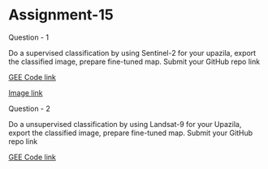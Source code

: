 # Assignment-15

Question - 1

Do a supervised classification by using Sentinel-2 for your upazila, export the classified image, prepare fine-tuned map. Submit your GitHub repo link

[GEE Code link](https://code.earthengine.google.com/14d1eef426a8e9de2e8b7067debda168)

[Image link ](https://github.com/ash079/Assignment-15/blob/main/supervised%20noakhali.png)

Question - 2

Do a unsupervised classification by using Landsat-9 for your Upazila, export the classified image, prepare fine-tuned map. Submit your GitHub repo link

[GEE Code link ](https://code.earthengine.google.com/0e9921d123695665b99c43cf29e6cb70)
